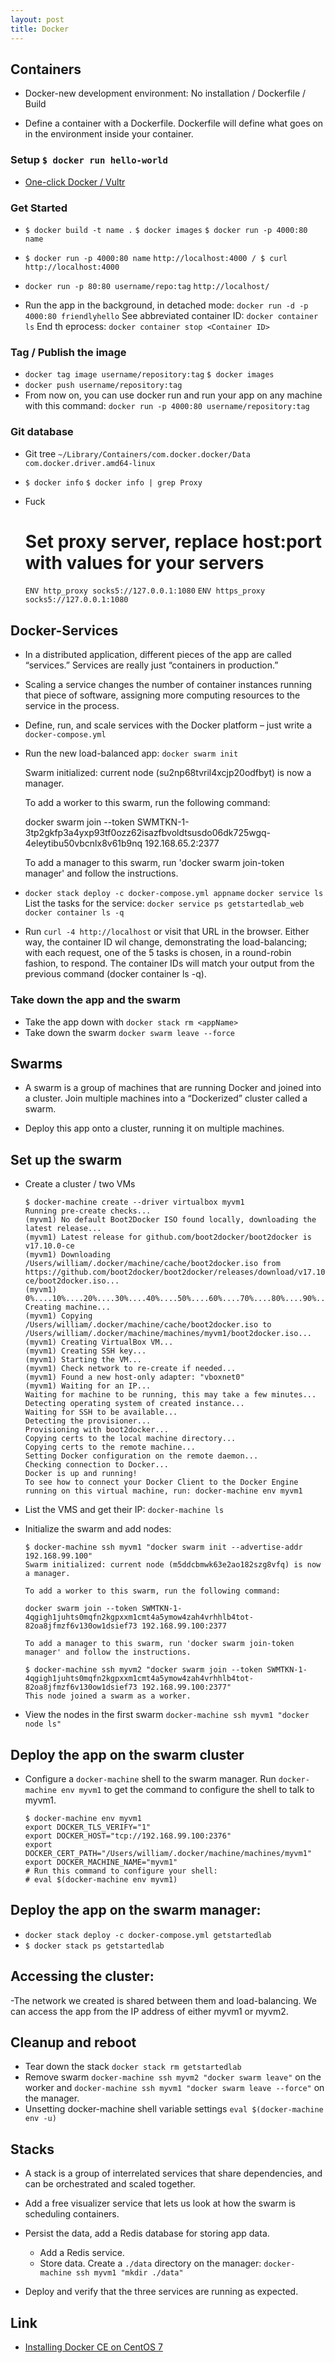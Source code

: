 ```yaml
---
layout: post
title: Docker
---
```


## Containers

- Docker-new development environment: No installation / Dockerfile / Build

- Define a container with a Dockerfile. Dockerfile will define what goes on in the environment inside your container.

### Setup `$ docker run hello-world`

- [One-click Docker / Vultr](https://www.vultr.com/docs/one-click-docker)


### Get Started

- `$ docker build -t name .` `$ docker images` `$ docker run -p 4000:80 name`
- `$ docker run -p 4000:80 name` `http://localhost:4000 / $ curl http://localhost:4000`
- `docker run -p 80:80 username/repo:tag` `http://localhost/`

- Run the app in the background, in detached mode: `docker run -d -p 4000:80 friendlyhello` See abbreviated container ID: `docker container ls` End th eprocess: `docker container stop <Container ID>`

### Tag / Publish the image
- `docker tag image username/repository:tag` `$ docker images`
- `docker push username/repository:tag`
- From now on, you can use docker run and run your app on any machine with this command: `docker run -p 4000:80 username/repository:tag `

### Git database

- Git tree `~/Library/Containers/com.docker.docker/Data` `com.docker.driver.amd64-linux`

- `$ docker info` `$ docker info | grep Proxy`

- Fuck

	# Set proxy server, replace host:port with values for your servers
	`ENV http_proxy socks5://127.0.0.1:1080`
	`ENV https_proxy socks5://127.0.0.1:1080`


## Docker-Services

- In a distributed application, different pieces of the app are called “services.” Services are really just “containers in production.”

- Scaling a service changes the number of container instances running that piece of software, assigning more computing resources to the service in the process.

- Define, run, and scale services with the Docker platform – just write a `docker-compose.yml`

- Run the new load-balanced app: `docker swarm init`

	Swarm initialized: current node (su2np68tvril4xcjp20odfbyt) is now a manager.

	To add a worker to this swarm, run the following command:

    docker swarm join --token SWMTKN-1-3tp2gkfp3a4yxp93tf0ozz62isazfbvoldtsusdo06dk725wgq-4eleytibu50vbcnlx8v61b9nq 192.168.65.2:2377

	To add a manager to this swarm, run 'docker swarm join-token manager' and follow the instructions.

- `docker stack deploy -c docker-compose.yml appname` `docker service ls` List the tasks for the service: `docker service ps getstartedlab_web` `docker container ls -q`

- Run `curl -4 http://localhost` or visit that URL in the browser. Either way, the  container ID wil change, demonstrating the load-balancing; with each request, one of the 5 tasks is chosen, in a round-robin fashion, to respond. The container IDs will match your output from the previous command (docker container ls -q).

### Take down the app and the swarm

- Take the app down with `docker stack rm <appName>`
- Take down the swarm `docker swarm leave --force`


## Swarms
- A swarm is a group of machines that are running Docker and joined into a cluster. Join multiple machines into a “Dockerized” cluster called a swarm.

- Deploy this app onto a cluster, running it on multiple machines.

## Set up the swarm
 - Create a cluster / two VMs

    ```
	$ docker-machine create --driver virtualbox myvm1
	Running pre-create checks...
	(myvm1) No default Boot2Docker ISO found locally, downloading the latest release...
	(myvm1) Latest release for github.com/boot2docker/boot2docker is v17.10.0-ce
	(myvm1) Downloading /Users/william/.docker/machine/cache/boot2docker.iso from https://github.com/boot2docker/boot2docker/releases/download/v17.10.0-ce/boot2docker.iso...
	(myvm1) 0%....10%....20%....30%....40%....50%....60%....70%....80%....90%....100%
	Creating machine...
	(myvm1) Copying /Users/william/.docker/machine/cache/boot2docker.iso to /Users/william/.docker/machine/machines/myvm1/boot2docker.iso...
	(myvm1) Creating VirtualBox VM...
	(myvm1) Creating SSH key...
	(myvm1) Starting the VM...
	(myvm1) Check network to re-create if needed...
	(myvm1) Found a new host-only adapter: "vboxnet0"
	(myvm1) Waiting for an IP...
	Waiting for machine to be running, this may take a few minutes...
	Detecting operating system of created instance...
	Waiting for SSH to be available...
	Detecting the provisioner...
	Provisioning with boot2docker...
	Copying certs to the local machine directory...
	Copying certs to the remote machine...
	Setting Docker configuration on the remote daemon...
	Checking connection to Docker...
	Docker is up and running!
	To see how to connect your Docker Client to the Docker Engine running on this virtual machine, run: docker-machine env myvm1
	```
 - List the VMS and get their IP: `docker-machine ls`
 - Initialize the swarm and add nodes:

    ```
    $ docker-machine ssh myvm1 "docker swarm init --advertise-addr 192.168.99.100"
	Swarm initialized: current node (m5ddcbmwk63e2ao182szg8vfq) is now a manager.

	To add a worker to this swarm, run the following command:

    docker swarm join --token SWMTKN-1-4qgigh1juhts0mqfn2kgpxxm1cmt4a5ymow4zah4vrhhlb4tot-82oa8jfmzf6v130ow1dsief73 192.168.99.100:2377

	To add a manager to this swarm, run 'docker swarm join-token manager' and follow the instructions.
    ```

    ```
    $ docker-machine ssh myvm2 "docker swarm join --token SWMTKN-1-4qgigh1juhts0mqfn2kgpxxm1cmt4a5ymow4zah4vrhhlb4tot-82oa8jfmzf6v130ow1dsief73 192.168.99.100:2377"
    This node joined a swarm as a worker.
    ```
- View the nodes in the first swarm `docker-machine ssh myvm1 "docker node ls"`

## Deploy the app on the swarm cluster

- Configure a `docker-machine` shell to the swarm manager. Run `docker-machine env myvm1` to get the command to configure the shell to talk to myvm1.

    ```
    $ docker-machine env myvm1
	export DOCKER_TLS_VERIFY="1"
	export DOCKER_HOST="tcp://192.168.99.100:2376"
	export DOCKER_CERT_PATH="/Users/william/.docker/machine/machines/myvm1"
	export DOCKER_MACHINE_NAME="myvm1"
	# Run this command to configure your shell:
	# eval $(docker-machine env myvm1)
    ```

## Deploy the app on the swarm manager:
- `docker stack deploy -c docker-compose.yml getstartedlab`
- `$ docker stack ps getstartedlab`

## Accessing the cluster:
-The network we created is shared between them and load-balancing. We can access the app from the IP address of either myvm1 or myvm2.

## Cleanup and reboot

- Tear down the stack `docker stack rm getstartedlab`
- Remove swarm `docker-machine ssh myvm2 "docker swarm leave"` on the worker and `docker-machine ssh myvm1 "docker swarm leave --force"` on the manager.
- Unsetting docker-machine shell variable settings `eval $(docker-machine env -u)`


## Stacks
- A stack is a group of interrelated services that share dependencies, and can be orchestrated and scaled together.

- Add a free visualizer service that lets us look at how the swarm is scheduling containers.

- Persist the data, add a Redis database for storing app data.
  - Add a Redis service.
  - Store data. Create a `./data` directory on the manager: `docker-machine ssh myvm1 "mkdir ./data"`
- Deploy and verify that the three services are running as expected.


## Link

- [Installing Docker CE on CentOS 7](https://www.vultr.com/docs/installing-docker-ce-on-centos-7)
